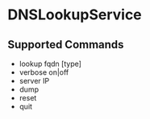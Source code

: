 # DNSLookupService

## Supported Commands
- lookup fqdn [type]
- verbose on|off
- server IP
- dump
- reset
- quit

